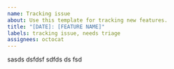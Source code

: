 ```yaml
---
name: Tracking issue
about: Use this template for tracking new features.
title: "[DATE]: [FEATURE NAME]"
labels: tracking issue, needs triage
assignees: octocat
---
```

sasds
dsfdsf
sdfds
ds
fsd
